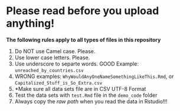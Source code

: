 # Please read before you upload anything!
**The following rules apply to all types of files in this repository**

1. Do NOT use Camel case. Please.
2. Use lower case letters. Please.
3. Use underscore to separte words. GOOD Example: `unreached_by_countries.csv`
4. WRONG examples: `WhyWouldAnyOneNameSomethingLikeThis.Rmd`, or `Capitalized_Stuff_is_So_Extra.csv`
5. *Make sure all data sets file are in CSV UTF-8 Format
6. Test the data sets with `test.Rmd` file in the `demo_code` folder 
7. Always copy the *raw path* when you read the data in Rstudio!!!


